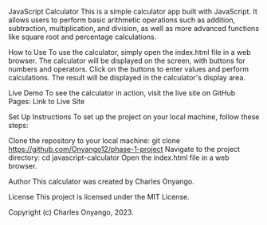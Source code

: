 JavaScript Calculator
This is a simple calculator app built with JavaScript. It allows users to perform basic arithmetic operations such as addition, subtraction, multiplication, and division, as well as more advanced functions like square root and percentage calculations.

How to Use
To use the calculator, simply open the index.html file in a web browser. The calculator will be displayed on the screen, with buttons for numbers and operators. Click on the buttons to enter values and perform calculations. The result will be displayed in the calculator's display area.

Live Demo
To see the calculator in action, visit the live site on GitHub Pages: Link to Live Site

Set Up Instructions
To set up the project on your local machine, follow these steps:

Clone the repository to your local machine: git clone https://github.com/Onyango12/phase-1-project
Navigate to the project directory: cd javascript-calculator
Open the index.html file in a web browser.

Author
This calculator was created by Charles Onyango.

License
This project is licensed under the MIT License.

Copyright
(c) Charles Onyango, 2023.